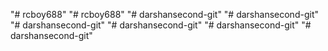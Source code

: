 "# rcboy688" 
"# rcboy688" 
"# darshansecond-git" 
"# darshansecond-git" 
"# darshansecond-git" 
"# darshansecond-git" 
"# darshansecond-git" 
"# darshansecond-git" 
